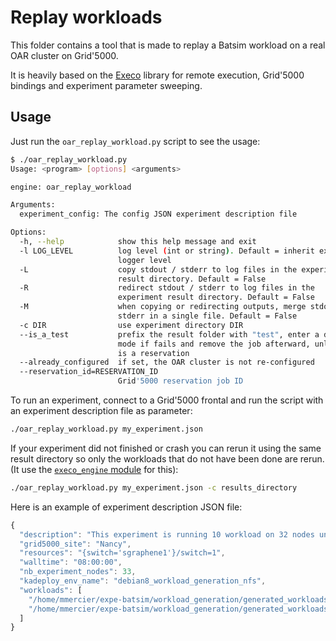 # Replay workloads

This folder contains a tool that is made to replay a Batsim workload
on a real OAR cluster on Grid'5000.

It is heavily based on the [Execo](http://execo.gforge.inria.fr) library for
remote execution, Grid'5000 bindings and experiment parameter sweeping.

## Usage

Just run the ``oar_replay_workload.py`` script to see the usage:
```bash
$ ./oar_replay_workload.py
Usage: <program> [options] <arguments>

engine: oar_replay_workload

Arguments:
  experiment_config: The config JSON experiment description file

Options:
  -h, --help            show this help message and exit
  -l LOG_LEVEL          log level (int or string). Default = inherit execo
                        logger level
  -L                    copy stdout / stderr to log files in the experiment
                        result directory. Default = False
  -R                    redirect stdout / stderr to log files in the
                        experiment result directory. Default = False
  -M                    when copying or redirecting outputs, merge stdout /
                        stderr in a single file. Default = False
  -c DIR                use experiment directory DIR
  --is_a_test           prefix the result folder with "test", enter a debug
                        mode if fails and remove the job afterward, unless it
                        is a reservation
  --already_configured  if set, the OAR cluster is not re-configured
  --reservation_id=RESERVATION_ID
                        Grid'5000 reservation job ID
```

To run an experiment, connect to a Grid'5000 frontal and run the script
with an experiment description file as parameter:
```bash
./oar_replay_workload.py my_experiment.json
```

If your experiment did not finished or crash you can rerun it using the same result directory so only the workloads that do not have been done are rerun. (It use the [``execo_engine`` module](http://execo.gforge.inria.fr/doc/latest-stable/execo_engine.html#module-execo_engine) for this):
```bash
./oar_replay_workload.py my_experiment.json -c results_directory
```

Here is an example of experiment description JSON file:
```javascript
{
  "description": "This experiment is running 10 workload on 32 nodes under a fixed switch (sgraphene1) for batsim comparison: First run",
  "grid5000_site": "Nancy",
  "resources": "{switch='sgraphene1'}/switch=1",
  "walltime": "08:00:00",
  "nb_experiment_nodes": 33,
  "kadeploy_env_name": "debian8_workload_generation_nfs",
  "workloads": [
    "/home/mmercier/expe-batsim/workload_generation/generated_workloads/2016-05-04/g5k_workload_delay_seed1_size32.json"
    "/home/mmercier/expe-batsim/workload_generation/generated_workloads/2016-05-04/g5k_workload_delay_seed2_size32.json"
  ]
}
```
